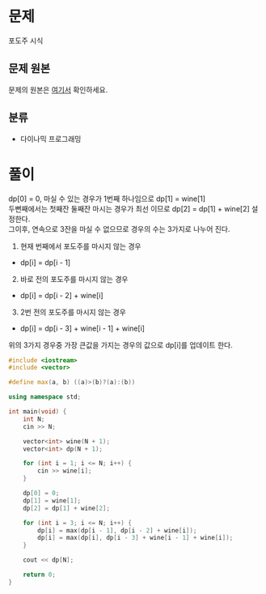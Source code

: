 # 문제
포도주 시식

## 문제 원본
문제의 원본은 [여기서](https://www.acmicpc.net/problem/2156) 확인하세요.

## 분류
* 다이나믹 프로그래밍

# 풀이

dp[0] = 0, 마실 수 있는 경우가 1번째 하나임으로 dp[1] = wine[1]   
두뻔째에서는 첫째잔 둘째잔 마시는 경우가 최선 이므로 dp[2] = dp[1] + wine[2] 설정한다.   
그이후, 연속으로 3잔을 마실 수 없으므로 경우의 수는 3가지로 나누어 진다.

1. 현재 번째에서 포도주를 마시지 않는 경우
 - dp[i] = dp[i - 1]
2. 바로 전의 포도주를 마시지 않는 경우
 - dp[i] = dp[i - 2] + wine[i]
3. 2번 전의 포도주를 마시지 않는 경우
 - dp[i] = dp[i - 3] + wine[i - 1] + wine[i]
 
위의 3가지 경우중 가장 큰값을 가지는 경우의 값으로 dp[i]를 업데이트 한다.

``` c++
#include <iostream>
#include <vector>

#define max(a, b) ((a)>(b)?(a):(b))

using namespace std;

int main(void) {
    int N;
    cin >> N;

    vector<int> wine(N + 1);
    vector<int> dp(N + 1);

    for (int i = 1; i <= N; i++) {
        cin >> wine[i];
    }

    dp[0] = 0;
    dp[1] = wine[1];
    dp[2] = dp[1] + wine[2];

    for (int i = 3; i <= N; i++) {
        dp[i] = max(dp[i - 1], dp[i - 2] + wine[i]);
        dp[i] = max(dp[i], dp[i - 3] + wine[i - 1] + wine[i]);
    }

    cout << dp[N];

    return 0;
}
```
